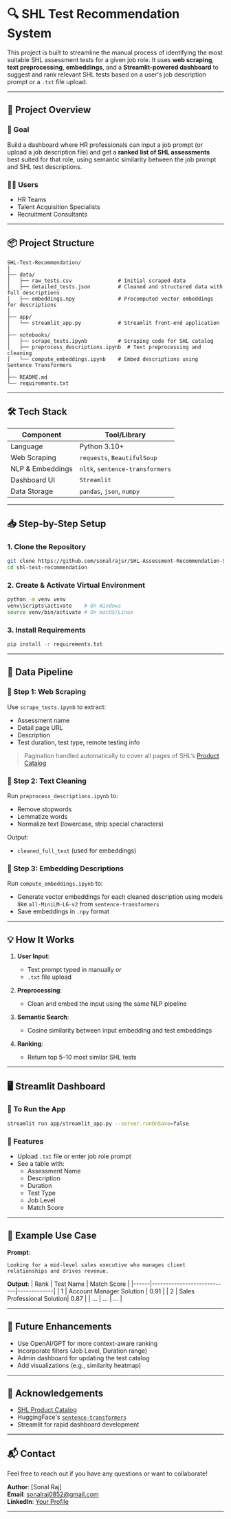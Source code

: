 # 🔍 SHL Test Recommendation System

This project is built to streamline the manual process of identifying the most suitable SHL assessment tests for a given job role. It uses **web scraping**, **text preprocessing**, **embeddings**, and a **Streamlit-powered dashboard** to suggest and rank relevant SHL tests based on a user's job description prompt or a `.txt` file upload.

---

## 🚀 Project Overview

### 🎯 Goal
Build a dashboard where HR professionals can input a job prompt (or upload a job description file) and get a **ranked list of SHL assessments** best suited for that role, using semantic similarity between the job prompt and SHL test descriptions.

### 👩‍💻 Users
- HR Teams
- Talent Acquisition Specialists
- Recruitment Consultants

---

## 📦 Project Structure

```
SHL-Test-Recommendation/
│
├── data/
│   ├── raw_tests.csv               # Initial scraped data
│   ├── detailed_tests.json         # Cleaned and structured data with full descriptions
│   ├── embeddings.npy              # Precomputed vector embeddings for descriptions
│
├── app/
│   └── streamlit_app.py            # Streamlit front-end application
│
├── notebooks/
│   ├── scrape_tests.ipynb          # Scraping code for SHL catalog
│   ├── preprocess_descriptions.ipynb  # Text preprocessing and cleaning
│   └── compute_embeddings.ipynb    # Embed descriptions using Sentence Transformers
│
├── README.md
└── requirements.txt
```

---

## 🛠️ Tech Stack

| Component              | Tool/Library                     |
|------------------------|----------------------------------|
| Language               | Python 3.10+                     |
| Web Scraping           | `requests`, `BeautifulSoup`      |
| NLP & Embeddings       | `nltk`, `sentence-transformers`  |
| Dashboard UI           | `Streamlit`                      |
| Data Storage           | `pandas`, `json`, `numpy`        |

---

## 📥 Step-by-Step Setup

### 1. Clone the Repository
```bash
git clone https://github.com/sonalrajsr/SHL-Assessment-Recommendation-System-.git
cd shl-test-recommendation
```

### 2. Create & Activate Virtual Environment
```bash
python -m venv venv
venv\Scripts\activate    # On Windows
source venv/bin/activate # On macOS/Linux
```

### 3. Install Requirements
```bash
pip install -r requirements.txt
```

---

## 🔄 Data Pipeline

### 📌 Step 1: Web Scraping

Use `scrape_tests.ipynb` to extract:
- Assessment name
- Detail page URL
- Description
- Test duration, test type, remote testing info

> Pagination handled automatically to cover all pages of SHL’s [Product Catalog](https://www.shl.com/solutions/products/product-catalog/)

### 🧼 Step 2: Text Cleaning

Run `preprocess_descriptions.ipynb` to:
- Remove stopwords
- Lemmatize words
- Normalize text (lowercase, strip special characters)

Output:
- `cleaned_full_text` (used for embeddings)

### 🧠 Step 3: Embedding Descriptions

Run `compute_embeddings.ipynb` to:
- Generate vector embeddings for each cleaned description using models like `all-MiniLM-L6-v2` from `sentence-transformers`
- Save embeddings in `.npy` format

---

## 💡 How It Works

1. **User Input**:
   - Text prompt typed in manually _or_
   - `.txt` file upload

2. **Preprocessing**:
   - Clean and embed the input using the same NLP pipeline

3. **Semantic Search**:
   - Cosine similarity between input embedding and test embeddings

4. **Ranking**:
   - Return top 5–10 most similar SHL tests

---

## 🖥️ Streamlit Dashboard

### 🔧 To Run the App

```bash
streamlit run app/streamlit_app.py --server.runOnSave=false
```

### 🧾 Features
- Upload `.txt` file or enter job role prompt
- See a table with:
  - Assessment Name
  - Description
  - Duration
  - Test Type
  - Job Level
  - Match Score

---

## 🧪 Example Use Case

**Prompt**:
```
Looking for a mid-level sales executive who manages client relationships and drives revenue.
```

**Output**:
| Rank | Test Name                  | Match Score |
|------|----------------------------|-------------|
| 1    | Account Manager Solution   | 0.91        |
| 2    | Sales Professional Solution| 0.87        |
| ...  | ...                        | ...         |

---

## 📄 Future Enhancements
- Use OpenAI/GPT for more context-aware ranking
- Incorporate filters (Job Level, Duration range)
- Admin dashboard for updating the test catalog
- Add visualizations (e.g., similarity heatmap)

---

## 🤝 Acknowledgements

- [SHL Product Catalog](https://www.shl.com/solutions/products/product-catalog/)
- HuggingFace's [`sentence-transformers`](https://www.sbert.net/)
- Streamlit for rapid dashboard development

---

## 📬 Contact

Feel free to reach out if you have any questions or want to collaborate!

**Author**: [Sonal Raj]  
**Email**: sonalraj0852@gmail.com  
**LinkedIn**: [Your Profile](https://linkedin.com/in/sonalrajsr)

---